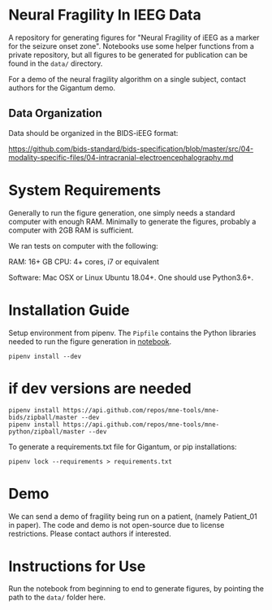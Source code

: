 # Neural Fragility In IEEG Data

A repository for generating figures for "Neural Fragility of iEEG as a marker for the seizure onset zone".
Notebooks use some helper functions from a private repository, but all figures to be generated for 
publication can be found in the `data/` directory.

For a demo of the neural fragility algorithm on a single subject, contact 
authors for the Gigantum demo.

Data Organization
-----------------

Data should be organized in the BIDS-iEEG format:

https://github.com/bids-standard/bids-specification/blob/master/src/04-modality-specific-files/04-intracranial-electroencephalography.md

System Requirements
===================
Generally to run the figure generation, one
simply needs a standard computer with enough RAM.
Minimally to generate the figures, probably a computer 
with 2GB RAM is sufficient.

We ran tests on computer with the following:

RAM: 16+ GB
CPU: 4+ cores, i7 or equivalent

Software: Mac OSX or Linux Ubuntu 18.04+. One should use Python3.6+.

Installation Guide
==================

Setup environment from pipenv. The `Pipfile` contains the Python 
libraries needed to run the figure generation in [notebook](neural_fragility_journal_figures.ipynb).

    pipenv install --dev

   # if dev versions are needed
    pipenv install https://api.github.com/repos/mne-tools/mne-bids/zipball/master --dev
    pipenv install https://api.github.com/repos/mne-tools/mne-python/zipball/master --dev

To generate a requirements.txt file for Gigantum, or pip installations:

    pipenv lock --requirements > requirements.txt

Demo
====
We can send a demo of fragility being run on a patient, (namely Patient_01 in paper).
The code and demo is not open-source due to license restrictions.
Please contact authors if interested.

Instructions for Use
====================
Run the notebook from beginning to end to generate figures, 
by pointing the path to the `data/` folder here.

